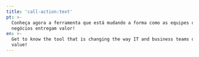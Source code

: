 ```yaml
---
title: 'call-action:text'
pt: >-
  Conheça agora a ferramenta que está mudando a forma como as equipes de TI e
  negócios entregam valor!
en: >-
  Get to know the tool that is changing the way IT and business teams deliver
  value!
---
```


